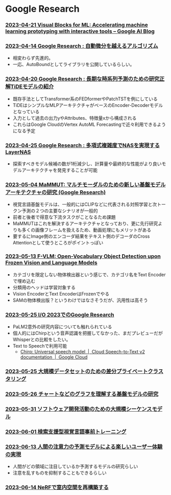 # Google Research

### [2023-04-21 Visual Blocks for ML: Accelerating machine learning prototyping with interactive tools – Google AI Blog](https://ai.googleblog.com/2023/04/visual-blocks-for-ml-accelerating.html)

### [2023-04-14 Google Research : 自動微分を越えるアルゴリズム](https://ai.googleblog.com/2023/04/beyond-automatic-differentiation.html)

- 相変わらず先進的。
- 一応、AutoBoundとしてライブラリを公開しているらしい。

### [2023-04-20 Google Research : 長期な時系列予測のための研究正解TiDEモデルの紹介](https://ai.googleblog.com/2023/04/recent-advances-in-deep-long-horizon.html)

- 既存手法としてTransformer系のFEDformerやPatchTSTを例にしている
- TiDEはシンプルなMLPアーキテクチャがベースのEncoder-Decoderモデルとなっている
- 入力として過去の出力yやAttributes、特徴量xから構成される
- これらはGoogle CloudのVertex AutoML Forecastingで近々利用できるようになる予定

### [2023-04-25 Google Research : 多項式複雑度でNASを実現するLayerNAS](https://ai.googleblog.com/2023/04/layernas-neural-architecture-search-in.html)

- 探索すべきモデル候補の数が1桁減少し、計算量や最終的な性能がより良いモデルアーキテクチャを発見することが可能

### [2023-05-04 MaMMUT: マルチモーダルのための新しい基盤モデルアーキテクチャの研究 (Google Research)](https://ai.googleblog.com/2023/05/mammut-simple-vision-encoder-text.html)

- 視覚言語基盤モデルは、一般的にはCLIPなどに代表される対照学習と次トークン予測の２つの主要なシナリオが一般的
- 前者と後者で得意な下流タスクがことなるため課題
- MaMMUTはこれを解決するアーキテクチャとなっており、更に先行研究よりも多くの画像フレームを扱えるため、動画処理にもメリットがある
- 要するにImage側のエンコーダ結果をテキスト側のデコーダのCross Attentionとして使うところがポイントっぽい

### [2023-05-13 F-VLM: Open-Vocabulary Object Detection upon Frozen Vision and Language Models](https://ai.googleblog.com/2023/05/f-vlm-open-vocabulary-object-detection.html)

- カテゴリを限定しない物体検出器という感じで、カテゴリ名をText Encoderで埋め込む
- 分類用のヘッドは学習対象する
- Vision EncoderとText EncoderはFrozenでやる
- SAMの物体検出版？というわけではなさそうだが、汎用性は高そう

### [2023-05-25 I/O 2023でのGoogle Research](https://ai.googleblog.com/2023/05/google-research-at-io-2023.html)

- PaLM2意外の研究内容についても触れられている
- 個人的にはChirpという音声認識を把握してなかった、まだプレビューだがWhisperとの比較をしたい。
- Text to Speechで利用可能
  - [Chirp: Universal speech model  |  Cloud Speech-to-Text v2 documentation  |  Google Cloud](https://cloud.google.com/speech-to-text/v2/docs/chirp-model)

### [2023-05-25 大規模データセットのための差分プライベートクラスタリング](https://ai.googleblog.com/2023/05/differentially-private-clustering-for.html)

### [2023-05-26 チャートなどのグラフを理解する基盤モデルの研究](https://ai.googleblog.com/2023/05/foundation-models-for-reasoning-on.html)

### [2023-05-31 ソフトウェア開発活動のための大規模シーケンスモデル](https://ai.googleblog.com/2023/05/large-sequence-models-for-software.html)

### [2023-06-01 検索支援型視覚言語事前トレーニング](https://ai.googleblog.com/2023/06/retrieval-augmented-visual-language-pre.html)

### [2023-06-13 人間の注意力の予測モデルによる楽しいユーザー体験の実現](https://ai.googleblog.com/2023/06/enabling-delightful-user-experiences.html)

- 人間がどの領域に注目しているか予測するモデルの研究らしい
- 注意を乱すものを抑制することもできるらしい

### [2023-06-14 NeRFで室内空間を再構築する](https://ai.googleblog.com/2023/06/reconstructing-indoor-spaces-with-nerf.html)